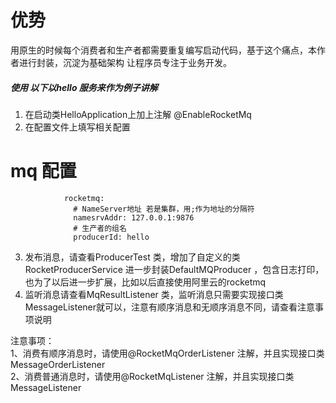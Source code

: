 # 优势
用原生的时候每个消费者和生产者都需要重复编写启动代码，基于这个痛点，本作者进行封装，沉淀为基础架构
让程序员专注于业务开发。
##### 使用 以下以hello 服务来作为例子讲解
1. 在启动类HelloApplication上加上注解 @EnableRocketMq <br/>
2. 在配置文件上填写相关配置
 # mq 配置
                rocketmq:
                  # NameServer地址 若是集群，用;作为地址的分隔符
                  namesrvAddr: 127.0.0.1:9876
                  # 生产者的组名
                  producerId: hello
                 
3. 发布消息，请查看ProducerTest 类，增加了自定义的类RocketProducerService 进一步封装DefaultMQProducer ，包含日志打印，也为了以后进一步扩展，比如以后直接使用阿里云的rocketmq
4. 监听消息请查看MqResultListener 类，监听消息只需要实现接口类MessageListener就可以，注意有顺序消息和无顺序消息不同，请查看注意事项说明

注意事项：<br/>
1、消费有顺序消息时，请使用@RocketMqOrderListener 注解，并且实现接口类MessageOrderListener<br/>
2、消费普通消息时，请使用@RocketMqListener 注解，并且实现接口类MessageListener








